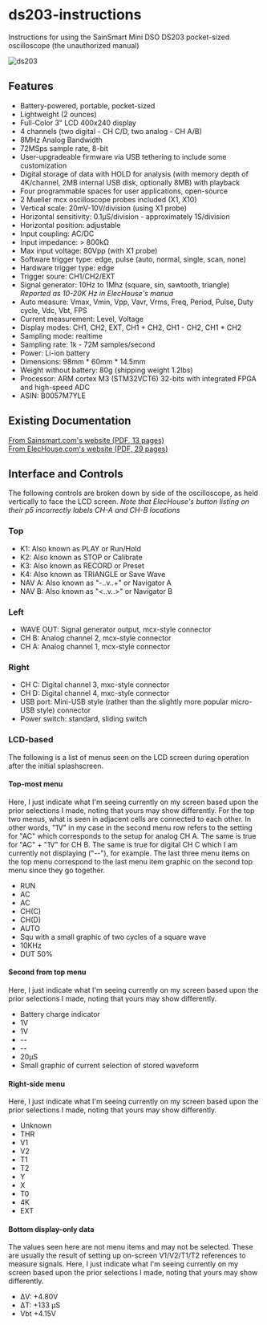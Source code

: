 # ds203-instructions
Instructions for using the SainSmart Mini DSO DS203 pocket-sized oscilloscope (the unauthorized manual)

![ds203](https://cloud.githubusercontent.com/assets/15971213/25502069/f7bf9d02-2b49-11e7-9c96-87c461e45e51.png)

## Features
* Battery-powered, portable, pocket-sized
* Lightweight (2 ounces)
* Full-Color 3" LCD 400x240 display
* 4 channels (two digital - CH C/D, two analog - CH A/B)
* 8MHz Analog Bandwidth
* 72MSps sample rate, 8-bit
* User-upgradeable firmware via USB tethering to include some customization
* Digital storage of data with HOLD for analysis (with memory depth of 4K/channel, 2MB internal USB disk, optionally 8MB) with playback
* Four programmable spaces for user applications, open-source
* 2 Mueller mcx oscilloscope probes included (X1, X10)
* Vertical scale: 20mV-10V/division (using X1 probe)
* Horizontal sensitivity: 0.1µS/division - approximately 1S/division
* Horizontal position: adjustable
* Input coupling: AC/DC
* Input impedance: > 800kΩ
* Max input voltage: 80Vpp (with X1 probe)
* Software trigger type: edge, pulse (auto, normal, single, scan, none)
* Hardware trigger type: edge
* Trigger soure: CH1/CH2/EXT
* Signal generator: 10Hz to 1Mhz (square, sin, sawtooth, triangle) *Reported as 10-20K Hz in ElecHouse's manua*
* Auto measure: Vmax, Vmin, Vpp, Vavr, Vrms, Freq, Period, Pulse, Duty cycle, Vdc, Vbt, FPS
* Current measurement: Level, Voltage
* Display modes: CH1, CH2, EXT, CH1 + CH2, CH1 - CH2, CH1 * CH2
* Sampling mode: realtime
* Sampling rate: 1k - 72M samples/second
* Power: Li-ion battery
* Dimensions: 98mm * 60mm * 14.5mm
* Weight without battery: 80g (shipping weight 1.2lbs)
* Processor: ARM cortex M3 (STM32VCT6) 32-bits with integrated FPGA and high-speed ADC
* ASIN: B0057M7YLE

## Existing Documentation
[From Sainsmart.com's website (PDF, 13 pages)](http://www.sainsmart.com/zen/documents/20-010-201/DSO203Manual.pdf)<br/>
[From ElecHouse.com's website (PDF, 29 pages)](http://www.elechouse.com/elechouse/images/product/DS203/DS203_Manual.pdf)

## Interface and Controls
The following controls are broken down by side of the oscilloscope, as held vertically to face the LCD screen. *Note that ElecHouse's button listing on their p5 incorrectly labels CH-A and CH-B locations*

### Top
* K1: Also known as PLAY or Run/Hold
* K2: Also known as STOP or Calibrate
* K3: Also known as RECORD or Preset
* K4: Also known as TRIANGLE or Save Wave
* NAV A: Also known as "-..v..+" or Navigator A
* NAV B: Also known as "<..v..>" or Navigator B

### Left
* WAVE OUT: Signal generator output, mcx-style connector
* CH B: Analog channel 2, mcx-style connector
* CH A: Analog channel 1, mcx-style connector

### Right
* CH C: Digital channel 3, mxc-style connector
* CH D: Digital channel 4, mxc-style connector
* USB port: Mini-USB style (rather than the slightly more popular micro-USB style) connector
* Power switch: standard, sliding switch

### LCD-based
The following is a list of menus seen on the LCD screen during operation after the initial splashscreen.

#### Top-most menu
Here, I just indicate what I'm seeing currently on my screen based upon the prior selections I made, noting that yours may show differently. For the top two menus, what is seen in adjacent cells are connected to each other. In other words, "1V" in my case in the second menu row refers to the setting for "AC" which corresponds to the setup for analog CH A. The same is true for "AC" + "1V" for CH B. The same is true for digital CH C which I am currently not displaying ("--"), for example. The last three menu items on the top menu correspond to the last menu item graphic on the second top menu since they go together.
* RUN
* AC
* AC
* CH(C)
* CH(D)
* AUTO
* Squ with a small graphic of two cycles of a square wave
* 10KHz
* DUT 50%

#### Second from top menu
Here, I just indicate what I'm seeing currently on my screen based upon the prior selections I made, noting that yours may show differently.
* Battery charge indicator
* 1V
* 1V
* --
* --
* 20µS
* Small graphic of current selection of stored waveform

#### Right-side menu
Here, I just indicate what I'm seeing currently on my screen based upon the prior selections I made, noting that yours may show differently.
* Unknown
* THR
* V1
* V2
* T1
* T2
* Y
* X
* T0
* 4K
* EXT

#### Bottom display-only data
The values seen here are not menu items and may not be selected. These are usually the result of setting up on-screen V1/V2/T1/T2 references to measure signals. Here, I just indicate what I'm seeing currently on my screen based upon the prior selections I made, noting that yours may show differently.
* ΔV: +4.80V
* ΔT: +133 µS
* Vbt +4.15V 
